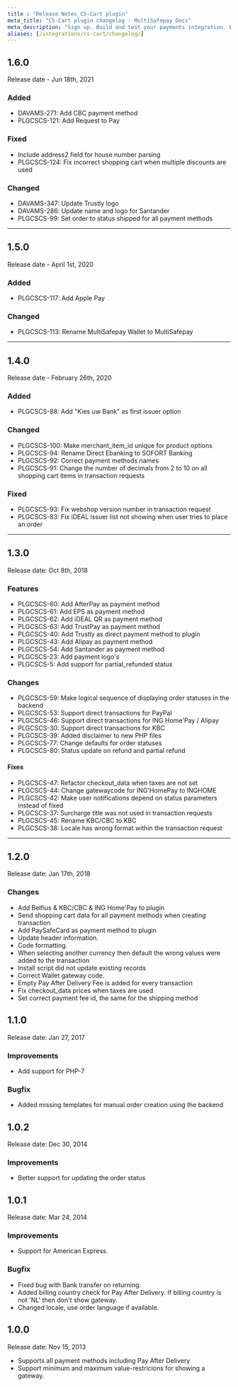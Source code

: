 ```yaml
---
title : "Release Notes CS-Cart plugin"
meta_title: "CS-Cart plugin changelog - MultiSafepay Docs"
meta_description: "Sign up. Build and test your payments integration. Explore our products and services. Use our API Reference, SDKs, and wrappers. Get support."
aliases: [/integrations/cs-cart/changelog/]
---
```

## 1.6.0
Release date - Jun 18th, 2021

### Added
+ DAVAMS-271: Add CBC payment method
+ PLGCSCS-121: Add Request to Pay

### Fixed
+ Include address2 field for house number parsing
+ PLGCSCS-124: Fix incorrect shopping cart when multiple discounts are used

### Changed
+ DAVAMS-347: Update Trustly logo
+ DAVAMS-286: Update name and logo for Santander
+ PLGCSCS-99: Set order to status shipped for all payment methods

***

## 1.5.0
Release date - April 1st, 2020

### Added
+ PLGCSCS-117: Add Apple Pay

### Changed
+ PLGCSCS-113: Rename MultiSafepay Wallet to MultiSafepay

***

##  1.4.0
Release date - February 26th, 2020

### Added
+ PLGCSCS-88: Add "Kies uw Bank" as first issuer option

### Changed
+ PLGCSCS-100: Make merchant_item_id unique for product options
+ PLGCSCS-94: Rename Direct Ebanking to SOFORT Banking
+ PLGCSCS-92: Correct payment methods names
+ PLGCSCS-91: Change the number of decimals from 2 to 10 on all shopping cart items in transaction requests

### Fixed
+ PLGCSCS-93: Fix webshop version number in transaction request
+ PLGCSCS-83: Fix iDEAL issuer list not showing when user tries to place an order

***

## 1.3.0
Release date: Oct 8th, 2018

### Features
+ PLGCSCS-60: Add AfterPay as payment method
+ PLGCSCS-61: Add EPS as payment method
+ PLGCSCS-62: Add iDEAL QR as payment method
+ PLGCSCS-63: Add TrustPay as payment method
+ PLGCSCS-40: Add Trustly as direct payment method to plugin
+ PLGCSCS-43: Add Alipay as payment method
+ PLGCSCS-54: Add Santander as payment method
+ PLGCSCS-23: Add payment logo's
+ PLGCSCS-5: Add support for partial_refunded status

### Changes
+ PLGCSCS-59: Make logical sequence of displaying order statuses in the backend
+ PLGCSCS-53: Support direct transactions for PayPal
+ PLGCSCS-46: Support direct transactions for ING Home'Pay / Alipay
+ PLGCSCS-30: Support direct transactions for KBC
+ PLGCSCS-39: Added disclaimer to new PHP files
+ PLGCSCS-77: Change defaults for order statuses
+ PLGCSCS-80: Status update on refund and partial refund

#### Fixes
+ PLGCSCS-47: Refactor checkout_data when taxes are not set
+ PLGCSCS-44: Change gatewaycode for ING'HomePay to INGHOME
+ PLGCSCS-42: Make user notifications depend on status parameters instead of fixed
+ PLGCSCS-37: Surcharge title was not used in transaction requests
+ PLGCSCS-45: Rename KBC/CBC to KBC
+ PLGCSCS-38: Locale has wrong format within the transaction request

***

## 1.2.0
Release date: Jan 17th, 2018
### Changes
+ Add Belfius & KBC/CBC & ING Home'Pay to plugin
+ Send shopping cart data for all payment methods when creating transaction
+ Add PaySafeCard as payment method to plugin
+ Update header information.
+ Code formatting.
+ When selecting another currency then default the wrong values were added to the transaction
+ Install script did not update existing records
+ Correct Wallet gateway code.
+ Empty Pay After Delivery Fee is added for every transaction
+ Fix checkout_data prices when taxes are used
+ Set correct payment fee id, the same for the shipping method

## 1.1.0
Release date: Jan 27, 2017
### Improvements
+ Add support for PHP-7

### Bugfix
+ Added missing templates for manual order creation using the backend

## 1.0.2
Release date: Dec 30, 2014
### Improvements

+ Better support for updating the order status

## 1.0.1
Release date: Mar 24, 2014
### Improvements
+ Support for American Express.

### Bugfix
+ Fixed bug with Bank transfer on returning.
+ Added billing country check for Pay After Delivery. If billing country is not 'NL' then don't show gateway.
+ Changed locale, use order language if available.

## 1.0.0
Release date: Nov 15, 2013

+ Supports all payment methods including Pay After Delivery
+ Support minimum and maximum value-restricions for showing a gateway.
